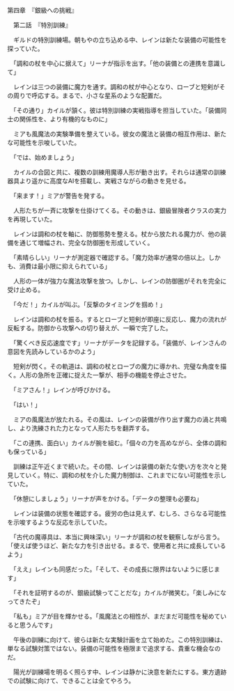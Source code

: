 第四章　『銀級への挑戦』

　第二話　『特別訓練』

　ギルドの特別訓練場。朝もやの立ち込める中、レインは新たな装備の可能性を探っていた。

　「調和の杖を中心に据えて」リーナが指示を出す。「他の装備との連携を意識して」

　レインは三つの装備に魔力を通す。調和の杖が中心となり、ローブと短剣がその周りで呼応する。まるで、小さな星系のような配置だ。

　「その通り」カイルが頷く。彼は特別訓練の実戦指導を担当していた。「装備同士の関係性を、より有機的なものに」

　ミアも風魔法の実験準備を整えている。彼女の魔法と装備の相互作用は、新たな可能性を示唆していた。

　「では、始めましょう」

　カイルの合図と共に、複数の訓練用魔導人形が動き出す。それらは通常の訓練器具より遥かに高度なAIを搭載し、実戦さながらの動きを見せる。

　「来ます！」ミアが警告を発する。

　人形たちが一斉に攻撃を仕掛けてくる。その動きは、銀級冒険者クラスの実力を再現していた。

　レインは調和の杖を軸に、防御態勢を整える。杖から放たれる魔力が、他の装備を通じて増幅され、完全な防御圏を形成していく。

　「素晴らしい」リーナが測定器で確認する。「魔力効率が通常の倍以上。しかも、消費は最小限に抑えられている」

　人形の一体が強力な魔法攻撃を放つ。しかし、レインの防御圏がそれを完全に受け止める。

　「今だ！」カイルが叫ぶ。「反撃のタイミングを掴め！」

　レインは調和の杖を振る。するとローブと短剣が即座に反応し、魔力の流れが反転する。防御から攻撃への切り替えが、一瞬で完了した。

　「驚くべき反応速度です」リーナがデータを記録する。「装備が、レインさんの意図を先読みしているかのよう」

　短剣が閃く。その軌道は、調和の杖とローブの魔力に導かれ、完璧な角度を描く。人形の急所を正確に捉えた一撃が、相手の機能を停止させた。

　「ミアさん！」レインが呼びかける。

　「はい！」

　ミアの風魔法が放たれる。その風は、レインの装備が作り出す魔力の渦と共鳴し、より洗練された力となって人形たちを翻弄する。

　「この連携、面白い」カイルが腕を組む。「個々の力を高めながら、全体の調和も保っている」

　訓練は正午近くまで続いた。その間、レインは装備の新たな使い方を次々と発見していく。特に、調和の杖を介した魔力制御は、これまでにない可能性を示していた。

　「休憩にしましょう」リーナが声をかける。「データの整理も必要ね」

　レインは装備の状態を確認する。疲労の色は見えず、むしろ、さらなる可能性を示唆するような反応を示していた。

　「古代の魔導具は、本当に興味深い」リーナが調和の杖を観察しながら言う。「使えば使うほど、新たな力を引き出せる。まるで、使用者と共に成長しているよう」

　「ええ」レインも同感だった。「そして、その成長に限界はないように感じます」

　「それを証明するのが、銀級試験ってことだな」カイルが微笑む。「楽しみになってきたぞ」

　「私も」ミアが目を輝かせる。「風魔法との相性が、まだまだ可能性を秘めていると思うんです」

　午後の訓練に向けて、彼らは新たな実験計画を立て始めた。この特別訓練は、単なる試験対策ではない。装備の可能性を極限まで追求する、貴重な機会なのだ。

　陽光が訓練場を明るく照らす中、レインは静かに決意を新たにする。東方遺跡での試験に向けて、できることは全てやろう。